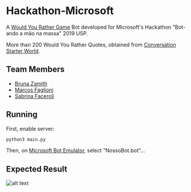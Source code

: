 # Hackathon-Microsoft
A [Would You Rather Game](https://www.wikihow.com/Play-Would-You-Rather) Bot developed for Microsoft's Hackathon "Bot-ando a mão na massa" 2019 USP.

More than 200 Would You Rather Quotes, obtained from [Conversation Starter World](https://conversationstartersworld.com/would-you-rather-questions/).

## Team Members
- [Bruna Zamith](https://github.com/bzamith)
- [Marcos Faglioni](https://github.com/marcosfagli)
- [Sabrina Faceroli](https://github.com/sabrinafaceroli)

## Running
First, enable server:
```bash
python3 main.py
```

Then, on [Microsoft Bot Emulator](http://aka.ms/emuladorbot), select "NossoBot.bot"...

## Expected Result
![alt text](https://github.com/bzamith/NossoBot/blob/master/NossoBot.png)

